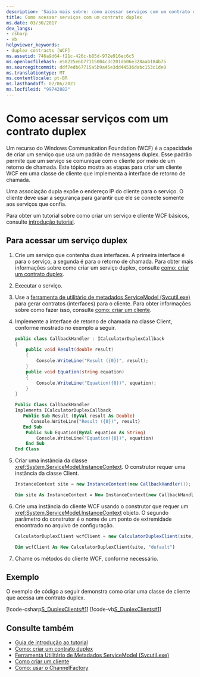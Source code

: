 ```yaml
---
description: 'Saiba mais sobre: como acessar serviços com um contrato duplex'
title: Como acessar serviços com um contrato duplex
ms.date: 03/30/2017
dev_langs:
- csharp
- vb
helpviewer_keywords:
- duplex contracts [WCF]
ms.assetid: 746a9d64-f21c-426c-b85d-972e916ec6c5
ms.openlocfilehash: e58225e6b77115004c3c201d606e328aab184b75
ms.sourcegitcommit: ddf7edb67715a5b9a45e3dd44536dabc153c1de0
ms.translationtype: MT
ms.contentlocale: pt-BR
ms.lasthandoff: 02/06/2021
ms.locfileid: "99742882"
---
```

# <a name="how-to-access-services-with-a-duplex-contract"></a>Como acessar serviços com um contrato duplex

Um recurso do Windows Communication Foundation (WCF) é a capacidade de criar um serviço que usa um padrão de mensagens duplex. Esse padrão permite que um serviço se comunique com o cliente por meio de um retorno de chamada. Este tópico mostra as etapas para criar um cliente WCF em uma classe de cliente que implementa a interface de retorno de chamada.

Uma associação dupla expõe o endereço IP do cliente para o serviço. O cliente deve usar a segurança para garantir que ele se conecte somente aos serviços que confia.

Para obter um tutorial sobre como criar um serviço e cliente WCF básicos, consulte [introdução tutorial](../getting-started-tutorial.md).

## <a name="to-access-a-duplex-service"></a>Para acessar um serviço duplex

1. Crie um serviço que contenha duas interfaces. A primeira interface é para o serviço, a segunda é para o retorno de chamada. Para obter mais informações sobre como criar um serviço duplex, consulte [como: criar um contrato duplex](how-to-create-a-duplex-contract.md).

2. Executar o serviço.

3. Use a [ferramenta de utilitário de metadados ServiceModel (Svcutil.exe)](../servicemodel-metadata-utility-tool-svcutil-exe.md) para gerar contratos (interfaces) para o cliente. Para obter informações sobre como fazer isso, consulte  [como: criar um cliente](../how-to-create-a-wcf-client.md).

4. Implemente a interface de retorno de chamada na classe Client, conforme mostrado no exemplo a seguir.

    ```csharp
    public class CallbackHandler : ICalculatorDuplexCallback
    {
        public void Result(double result)
        {
            Console.WriteLine("Result ({0})", result);
        }
        public void Equation(string equation)
        {
            Console.WriteLine("Equation({0})", equation);
        }
    }
    ```

    ```vb
    Public Class CallbackHandler
    Implements ICalculatorDuplexCallback
       Public Sub Result (ByVal result As Double)
          Console.WriteLine("Result ({0})", result)
       End Sub
        Public Sub Equation(ByVal equation As String)
            Console.WriteLine("Equation({0})", equation)
        End Sub
    End Class
    ```

5. Criar uma instância da classe <xref:System.ServiceModel.InstanceContext>. O construtor requer uma instância da classe Client.

    ```csharp
    InstanceContext site = new InstanceContext(new CallbackHandler());
    ```

    ```vb
    Dim site As InstanceContext = New InstanceContext(new CallbackHandler())
    ```

6. Crie uma instância do cliente WCF usando o construtor que requer um <xref:System.ServiceModel.InstanceContext> objeto. O segundo parâmetro do construtor é o nome de um ponto de extremidade encontrado no arquivo de configuração.

    ```csharp
    CalculatorDuplexClient wcfClient = new CalculatorDuplexClient(site, "default");
    ```

    ```vb
    Dim wcfClient As New CalculatorDuplexClient(site, "default")
    ```

7. Chame os métodos do cliente WCF, conforme necessário.

## <a name="example"></a>Exemplo

O exemplo de código a seguir demonstra como criar uma classe de cliente que acessa um contrato duplex.

[!code-csharp[S_DuplexClients#1](../../../../samples/snippets/csharp/VS_Snippets_CFX/s_duplexclients/cs/client.cs#1)]
[!code-vb[S_DuplexClients#1](../../../../samples/snippets/visualbasic/VS_Snippets_CFX/s_duplexclients/vb/client.vb#1)]

## <a name="see-also"></a>Consulte também

- [Guia de introdução ao tutorial](../getting-started-tutorial.md)
- [Como: criar um contrato duplex](how-to-create-a-duplex-contract.md)
- [Ferramenta Utilitário de Metadados ServiceModel (Svcutil.exe)](../servicemodel-metadata-utility-tool-svcutil-exe.md)
- [Como criar um cliente](../how-to-create-a-wcf-client.md)
- [Como: usar o ChannelFactory](how-to-use-the-channelfactory.md)
